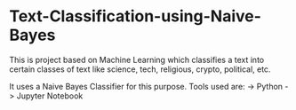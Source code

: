 # Text-Classification-using-Naive-Bayes
This is project based on Machine Learning which classifies a text into certain classes of text like science, tech, religious, crypto, political, etc.

It uses a Naive Bayes Classifier for this purpose.
Tools used are: 
-> Python
-> Jupyter Notebook
